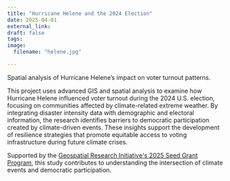 ```yaml
---
title: "Hurricane Helene and the 2024 Election"
date: 2025-04-01
external_link: 
draft: false
tags:
image: 
  filename: "helene.jpg"

---
```


Spatial analysis of Hurricane Helene’s impact on voter turnout patterns.

<!--more-->

This project uses advanced GIS and spatial analysis to examine how Hurricane Helene influenced voter turnout during the 2024 U.S. election, focusing on communities affected by climate-related extreme weather. By integrating disaster intensity data with demographic and electoral information, the research identifies barriers to democratic participation created by climate-driven events. These insights support the development of resilience strategies that promote equitable access to voting infrastructure during future climate crises.

Supported by the [Geospatial Research Initiative's 2025 Seed Grant Program](https://geospatial.wustl.edu/announcing-the-2025-seed-grant-recipients/), this study contributes to understanding the intersection of climate events and democratic participation.

